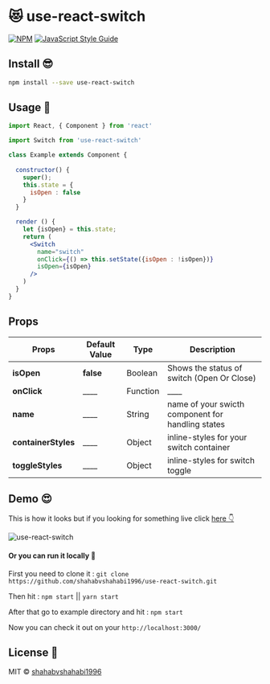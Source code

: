 # 😻 use-react-switch

> 

[![NPM](https://img.shields.io/npm/v/use-react-switch.svg)](https://www.npmjs.com/package/use-react-switch) [![JavaScript Style Guide](https://img.shields.io/badge/code_style-standard-brightgreen.svg)](https://standardjs.com)

## Install 😎

```bash
npm install --save use-react-switch
```


## Usage 🤔

```jsx
import React, { Component } from 'react'

import Switch from 'use-react-switch'

class Example extends Component {
  
  constructor() {
    super();
    this.state = {
      isOpen : false
    }
  }

  render () {
    let {isOpen} = this.state;
    return (
      <Switch
        name="switch"
        onClick={() => this.setState({isOpen : !isOpen})}
        isOpen={isOpen}
      />
    )
  }
}
```

## Props
| Props |Default Value| Type | Description |
|-----|-----|-----|----|
| **isOpen** | **false** | Boolean | Shows the status of switch (Open Or Close) |
| **onClick** | ____ | Function | ____ |
| **name** |  ____ | String | name of your swicth component for handling states |
| **containerStyles** | ____ | Object | inline-styles for your switch container |
| **toggleStyles** | ____ | Object | inline-styles for switch toggle | 

## Demo 😍 
This is how it looks but if you looking for something live click [here 👇](https://codesandbox.io/s/0yn4zyjoxv?fontsize=14)

![use-react-switch](https://user-images.githubusercontent.com/19559766/56836882-c8cbfd00-688d-11e9-9794-9dd040154326.png)

#### Or you can run it locally 🎉

First you need to clone it : 
`git clone https://github.com/shahabvshahabi1996/use-react-switch.git`

Then hit :
`npm start` || `yarn start`

After that go to example directory and hit : 
`npm start`

Now you can check it out on your `http://localhost:3000/`


## License 📃

MIT © [shahabvshahabi1996](https://github.com/shahabvshahabi1996)
